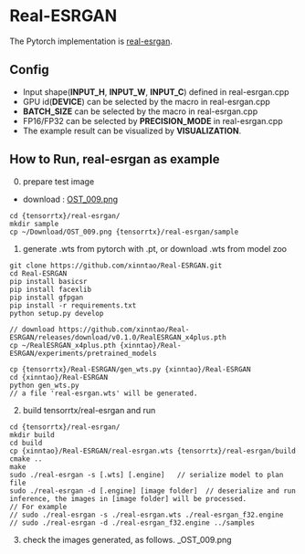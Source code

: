 # Real-ESRGAN
The Pytorch implementation is [real-esrgan](https://github.com/xinntao/Real-ESRGAN).

## Config
- Input shape(**INPUT_H**, **INPUT_W**, **INPUT_C**) defined in real-esrgan.cpp
- GPU id(**DEVICE**) can be selected by the macro in real-esrgan.cpp
- **BATCH_SIZE** can be selected by the macro in real-esrgan.cpp
- FP16/FP32 can be selected by **PRECISION_MODE** in real-esrgan.cpp
- The example result can be visualized by **VISUALIZATION**. 

## How to Run, real-esrgan as example

0. prepare test image  
- download : [OST_009.png](https://drive.google.com/file/d/1KAyAiQ8qHc5jSBkk2Uft2LfIhzi9XSyH/view?usp=sharing)   

```
cd {tensorrtx}/real-esrgan/
mkdir sample   
cp ~/Download/OST_009.png {tensorrtx}/real-esrgan/sample
```

1. generate .wts from pytorch with .pt, or download .wts from model zoo

```
git clone https://github.com/xinntao/Real-ESRGAN.git
cd Real-ESRGAN
pip install basicsr
pip install facexlib
pip install gfpgan
pip install -r requirements.txt
python setup.py develop

// download https://github.com/xinntao/Real-ESRGAN/releases/download/v0.1.0/RealESRGAN_x4plus.pth
cp ~/RealESRGAN_x4plus.pth {xinntao}/Real-ESRGAN/experiments/pretrained_models

cp {tensorrtx}/Real-ESRGAN/gen_wts.py {xinntao}/Real-ESRGAN
cd {xinntao}/Real-ESRGAN
python gen_wts.py
// a file 'real-esrgan.wts' will be generated.
```

2. build tensorrtx/real-esrgan and run

```
cd {tensorrtx}/real-esrgan/
mkdir build
cd build
cp {xinntao}/Real-ESRGAN/real-esrgan.wts {tensorrtx}/real-esrgan/build
cmake ..
make
sudo ./real-esrgan -s [.wts] [.engine]   // serialize model to plan file
sudo ./real-esrgan -d [.engine] [image folder]  // deserialize and run inference, the images in [image folder] will be processed.
// For example
// sudo ./real-esrgan -s ./real-esrgan.wts ./real-esrgan_f32.engine
// sudo ./real-esrgan -d ./real-esrgan_f32.engine ../samples

```

3. check the images generated, as follows. _OST_009.png
